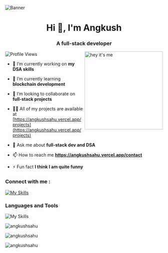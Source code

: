 ![Banner](https://res.cloudinary.com/dvhucdquc/image/upload/v1709130589/my-avatars/gk9kyp3fgs1jw8p8wprj.png)

<h1 align="center">Hi 👋, I'm Angkush</h1>
<h3 align="center">A full-stack developer</h3>
<img align="right" alt="hey it's me" width="250" src="https://res.cloudinary.com/dvhucdquc/image/upload/v1709130607/my-avatars/bfq20yxejhsqgedk4xxs.png" />

![Profile Views](https://komarev.com/ghpvc/?username=angkushsahu&label=Profile%20views&color=0e75b6&style=flat)

-   🔭 I’m currently working on **my DSA skills**

-   🌱 I’m currently learning **blockchain development**

-   👯 I’m looking to collaborate on **full-stack projects**

-   👨‍💻 All of my projects are available at [https://angkushsahu.vercel.app/projects](https://angkushsahu.vercel.app/projects)

-   💬 Ask me about **full-stack dev and DSA**

-   📫 How to reach me **https://angkushsahu.vercel.app/contact**

-   ⚡ Fun fact **I think I am quite funny**

### Connect with me :

[![My Skills](https://skillicons.dev/icons?i=linkedin&theme=dark)](https://linkedin.com/in/angkushsahu)

### Languages and Tools

![My Skills](https://skillicons.dev/icons?i=c,cpp,rust,java,js,ts,nodejs,express,nestjs,mongodb,firebase,linux,git,github,figma,react,redux,next,css,sass,tailwind,bootstrap,materialui&theme=dark&perline=8)

![angkushsahu](https://github-readme-stats.vercel.app/api/top-langs?username=angkushsahu&show_icons=true&locale=en&layout=compact&theme=dark)

![angkushsahu](https://github-readme-streak-stats.herokuapp.com/?user=angkushsahu&theme=dark)

![angkushsahu](https://github-readme-stats.vercel.app/api?username=angkushsahu&show_icons=true&locale=en&theme=dark)

